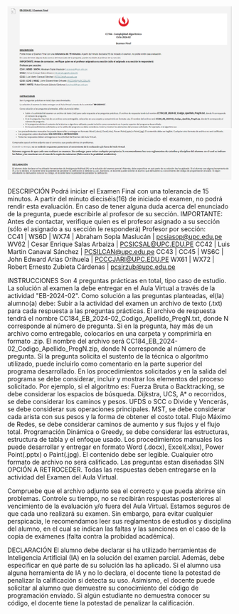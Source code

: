 ![alt text](assets\en1.png)
![alt text](assets\en2.png)

DESCRIPCIÓN
Podrá iniciar el Examen Final con una tolerancia de 15 minutos. A partir del minuto dieciséis(16) de iniciado el examen, no podrá rendir esta evaluación.
En caso de tener alguna duda acerca del enunciado de la pregunta, puede escribirle al profesor de su sección.
IMPORTANTE: Antes de contactar, verifique quien es el profesor asignado a su sección (sólo el asignado a su sección le responderá)
Profesor por sección:     
CC41 | WS6D | WX74 | Abraham Sopla Maslucán | pcsiasop@upc.edu.pe
WV62 | Cesar Enrique Salas Arbaiza | PCSICSAL@UPC.EDU.PE
CC42 | Luis Martin Canaval Sánchez | PCSILCAN@upc.edu.pe
CC43 | CC45 | WS6C | John Edward Arias Orihuela | PCCCJARI@UPC.EDU.PE
WX61 | WX72 | Robert Ernesto Zubieta Cárdenas | pcsirzub@upc.edu.pe
 
 
INSTRUCCIONES
Son 4 preguntas prácticas en total, tipo caso de estudio.
La solución al examen la debe entregar en el Aula Virtual a través de la actividad "EB-2024-02".
Como solución a las preguntas planteadas, el(la) alumno(a) debe:
Subir a la actividad del examen un archivo de texto (.txt) para cada respuesta a las preguntas prácticas. El archivo de respuesta tendrá el nombre CC184_EB_2024-02_Codigo_Apellido_PregN.txt, donde N corresponde al número de pregunta.
Si en la pregunta, hay más de un archivo como entregable, colocarlos en una carpeta y comprimirla en formato .zip. El nombre del archivo será CC184_EB_2024-02_Codigo_Apellido_PregN.zip, donde N corresponde al número de pregunta.
Si la pregunta solicita el sustento de la técnica o algoritmo utilizado, puede incluirlo como comentario en la parte superior del programa desarrollado.
En los procedimientos solicitados y en la salida del programa se debe considerar, incluir y mostrar los elementos del proceso solicitado. Por ejemplo, si el algoritmo es:
Fuerza Bruta o Backtracking, se debe considerar los espacios de búsqueda.
Dijkstra, UCS, A* o recorridos, se debe considerar los caminos y pesos.
UFDS o SCC o Divide y Vencerás, se debe considerar sus operaciones principales.
MST, se debe considerar cada arista con sus pesos y la forma de obtener el costo total.
Flujo Máximo de Redes, se debe considerar caminos de aumento y sus flujos y el flujo total.
Programación Dinámica o Greedy, se debe considerar las estructuras, estructura de tabla y el enfoque usado.
Los procedimientos manuales los puede desarrollar y entregar en formato Word (.docx), Excel(.xlsx), Power Point(.pptx) o Paint(.jpg). El contenido debe ser legible. Cualquier otro formato de archivo no será calificado.
Las preguntas estan diseñadas SIN OPCIÓN A RETROCEDER.
Todas las respuestas deben entregarse en la actividad del Examen del Aula Virtual.
 
Compruebe que el archivo adjunto sea el correcto y que pueda abrirse sin problemas.
Controle su tiempo, no se recibirán respuestas posteriores al vencimiento de la evaluación y/o fuera del Aula Virtual.
Estamos seguros de que cada uno realizará su examen. Sin embargo, para evitar cualquier perspicacia, le recomendamos leer sus reglamentos de estudios y disciplina del alumno, en el cual se indican las faltas y las sanciones en el caso de la copia de exámenes (falta contra la probidad académica).
 
 
DECLARACIÓN
El alumno debe declarar si ha utilizado herramientas de Inteligencia Artificial (IA) en la solución del examen parcial. Además, debe especificar en qué parte de su solución las ha aplicado. Si el alumno usa alguna herramienta de IA y no lo declara, el docente tiene la potestad de penalizar la calificación si detecta su uso. Asimismo, el docente puede solicitar al alumno que demuestre su conocimiento del código de programación enviado. Si algún estudiante no demuestra conocer su código, el docente tiene la potestad de penalizar la calificación.
 